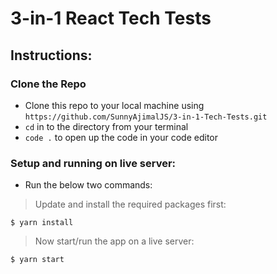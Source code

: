 # 3-in-1 React Tech Tests

## Instructions:

### Clone the Repo

- Clone this repo to your local machine using `https://github.com/SunnyAjimalJS/3-in-1-Tech-Tests.git`
- `cd` in to the directory from your terminal
- `code .` to open up the code in your code editor

### Setup and running on live server:

- Run the below two commands:

> Update and install the required packages first:

```shell
$ yarn install 
```
> Now start/run the app on a live server:

```shell
$ yarn start
```
